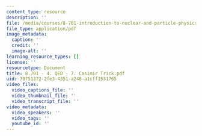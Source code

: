 ```yaml
---
content_type: resource
description: ''
file: /media/courses/8-701-introduction-to-nuclear-and-particle-physics-fall-2020/8701-4-qed-7-casimir-trick.pdf
file_type: application/pdf
image_metadata:
  caption: ''
  credit: ''
  image-alt: ''
learning_resource_types: []
license: ''
resourcetype: Document
title: 8.701 - 4. QED - 7. Casimir Trick.pdf
uid: 70751372-2fe3-4351-a248-a1cff1531765
video_files:
  video_captions_file: ''
  video_thumbnail_file: ''
  video_transcript_file: ''
video_metadata:
  video_speakers: ''
  video_tags: ''
  youtube_id: ''
---
```


